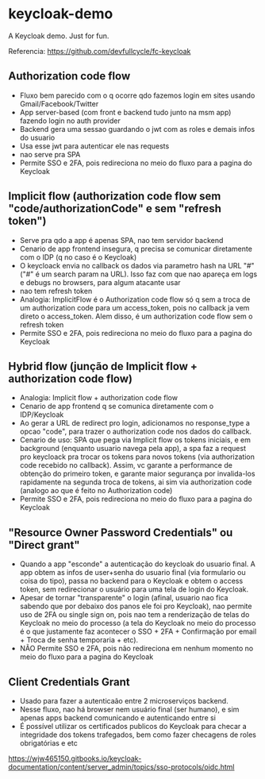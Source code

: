 # keycloak-demo

A Keycloak demo. Just for fun.

Referencia: https://github.com/devfullcycle/fc-keycloak

## Authorization code flow

- Fluxo bem parecido com o q ocorre qdo fazemos login em sites usando Gmail/Facebook/Twitter
- App server-based (com front e backend tudo junto na msm app) fazendo login no auth provider
- Backend gera uma sessao guardando o jwt com as roles e demais infos do usuario
- Usa esse jwt para autenticar ele nas requests
- nao serve pra SPA
- Permite SSO e 2FA, pois redireciona no meio do fluxo para a pagina do Keycloak

## Implicit flow (authorization code flow sem "code/authorizationCode" e sem "refresh token")

- Serve pra qdo a app é apenas SPA, nao tem servidor backend
- Cenario de app frontend insegura, q precisa se comunicar diretamente com o IDP (q no caso é o Keycloak)
- O keycloack envia no callback os dados via parametro hash na URL "#" ("#" é um search param na URL). Isso faz com que nao apareça em logs e debugs no browsers, para algum atacante usar
- nao tem refresh token
- Analogia: ImplicitFlow é o Authorization code flow só q sem a troca de um authorization code para um access_token, pois no callback ja vem direto o access_token. Alem disso, é um authorization code flow sem o refresh token
- Permite SSO e 2FA, pois redireciona no meio do fluxo para a pagina do Keycloak

## Hybrid flow (junção de Implicit flow + authorization code flow)

- Analogia: Implicit flow + authorization code flow
- Cenario de app frontend q se comunica diretamente com o IDP/Keycloak
- Ao gerar a URL de redirect pro login, adicionamos no response_type a opcao "code", para trazer o authorization code nos dados do callback.
- Cenario de uso: SPA que pega via Implicit flow os tokens iniciais, e em background (enquanto usuario navega pela app), a spa faz a request pro keycloack pra trocar os tokens para novos tokens (via authorization code recebido no callback). Assim, vc garante a performance de obtenção do primeiro token, e garante maior segurança por invalida-los rapidamente na segunda troca de tokens, ai sim via authorization code (analogo ao que é feito no Authorization code)
- Permite SSO e 2FA, pois redireciona no meio do fluxo para a pagina do Keycloak

## "Resource Owner Password Credentials" ou "Direct grant"

- Quando a app "esconde" a autenticação do keycloak do usuario final. A app obtem as infos de user+senha do usuario final (via formulario ou coisa do tipo), passa no backend para o Keycloak e obtem o access token, sem redirecionar o usuário para uma tela de login do Keycloak.
- Apesar de tornar "transparente" o login (afinal, usuario nao fica sabendo que por debaixo dos panos ele foi pro Keycloak), nao permite uso de 2FA ou single sign on, pois nao tem a renderização de telas do Keycloak no meio do processo (a tela do Keycloak no meio do processo é o que justamente faz acontecer o SSO + 2FA + Confirmação por email + Troca de senha temporaria + etc).
- NÃO Permite SSO e 2FA, pois não redireciona em nenhum momento no meio do fluxo para a pagina do Keycloak

## Client Credentials Grant

- Usado para fazer a autenticaão entre 2 microserviços backend.
- Nesse fluxo, nao há browser nem usuário final (ser humano), e sim apenas apps backend comunicando e autenticando entre si
- É possível utilizar os certificados publicos do Keycloak para checar a integridade dos tokens trafegados, bem como fazer checagens de roles obrigatórias e etc

https://wjw465150.gitbooks.io/keycloak-documentation/content/server_admin/topics/sso-protocols/oidc.html
